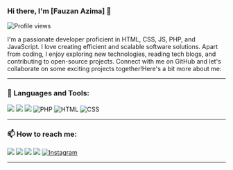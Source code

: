 ### Hi there, I'm [Fauzan Azima] 👋

![Profile views](https://komarev.com/ghpvc/?username=yourusername&color=blue)

I'm a passionate developer proficient in HTML, CSS, JS, PHP, and JavaScript. I love creating efficient and scalable software solutions. Apart from coding, I enjoy exploring new technologies, reading tech blogs, and contributing to open-source projects. Connect with me on GitHub and let's collaborate on some exciting projects together!Here's a bit more about me:

---

### 🚀 Languages and Tools:
<p align="left">
  <img src="https://img.icons8.com/color/48/000000/java-coffee-cup-logo--v1.png"/>
  <img src="https://img.icons8.com/color/48/000000/c-plus-plus-logo.png"/>
  <img src="https://img.icons8.com/color/48/000000/javascript.png"/>
  <img src="https://img.icons8.com/color/48/000000/php.png" alt="PHP"/>
  <img src="https://img.icons8.com/color/48/000000/html-5.png" alt="HTML"/>
  <img src="https://img.icons8.com/color/48/000000/css3.png" alt="CSS"/>
</p>

---

### 📫 How to reach me:
<p align="left">
  <a href="https://github.com/yourusername" target="_blank"><img src="https://img.icons8.com/fluent/48/000000/github.png"/></a>
  <a href="https://linkedin.com/in/yourusername" target="_blank"><img src="https://img.icons8.com/fluent/48/000000/linkedin.png"/></a>
  <a href="https://twitter.com/yourusername" target="_blank"><img src="https://img.icons8.com/fluent/48/000000/twitter.png"/></a>
  <a href="mailto:yourname@example.com" target="_blank"><img src="https://img.icons8.com/fluent/48/000000/mail.png"/></a>
  <a href="https://instagram.com/yourusername" target="_blank"><img src="https://img.icons8.com/fluent/48/000000/instagram-new.png" alt="Instagram"/></a>
</p>

---

<!--### 📝 Latest Blog Posts:
<!-- BLOG-POST-LIST:START -->
<!-- BLOG-POST-LIST:END -->

<!-----

### 📊 GitHub Stats:
<p align="left">
  <img src="https://github-readme-stats.vercel.app/api?username=yourusername&show_icons=true&theme=radical" alt="GitHub stats"/>
</p>

---

### 🏆 GitHub Trophies:
<p align="left">
  <img src="https://github-profile-trophy.vercel.app/?username=yourusername&theme=radical" alt="GitHub trophies"/>
</p>

---

### ✨ Top Languages:
<p align="left">
  <img src="https://github-readme-stats.vercel.app/api/top-langs/?username=yourusername&layout=compact&theme=radical" alt="Top languages"/>
</p>

---

Thanks for visiting! 😄-->
